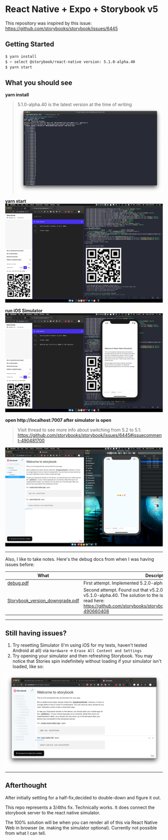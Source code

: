 # React Native + Expo + Storybook v5

This repository was inspired by this issue: https://github.com/storybooks/storybook/issues/6445

## Getting Started

```bash
$ yarn install
$ > select @storybook/react-native version: 5.1.0-alpha.40
$ yarn start
```

## What you should see

**yarn install**
> 5.1.0-alpha.40 is the latest version at the time of writing
![install](0_install.png)

**yarn start**
![start](1_run.png)

**run iOS Simulator**
![expo simulator](2_expo.png)

**open http://localhost:7007 after simulator is open**
> Visit thread to see more info about switching from 5.2 to 5.1:
> https://github.com/storybooks/storybook/issues/6445#issuecomment-490481700

![updated storybook view](510a40_view.png)

---

Also, I like to take notes. Here's the debug docs from when I was having issues before:

| What                                                               | Description                                                                                                                                                                                                                 |
|--------------------------------------------------------------------|-----------------------------------------------------------------------------------------------------------------------------------------------------------------------------------------------------------------------------|
| [debug.pdf](debug.pdf)                                             | First attempt. Implemented 5.2.0-alpha.3 succesfully                                                                                                                                                                        |
| [Storybook_version_downgrade.pdf](Storybook_version_downgrade.pdf) | Second attempt. Found out that v5.2.0 was condemned. Migrated to v5.1.0-alpha.40. The solution to the issues found in this doc can be read here: https://github.com/storybooks/storybook/issues/6445#issuecomment-490660408 |

---

## Still having issues?

1. Try resetting Simulator (I'm using iOS for my tests, haven't tested Android at all) via `Hardware` -> `Erase All Content and Settings`
2. Try opening your simulator and then refreshing Storybook. You may notice that Stories spin indefinitely without loading if your simulator isn't loaded, like so:

![pending stories](storybook_stories_pending.png)

---

## Afterthought

After initially settling for a half-fix,decided to double-down and figure it out.

This repo represents a 3/4ths fix. Technically works. It does connect the storybook server to the react native simulator.

The 100% solution will be when you can render all of this via React Native Web in browser (ie. making the simulator optional). Currently not possible from what I can tell.
